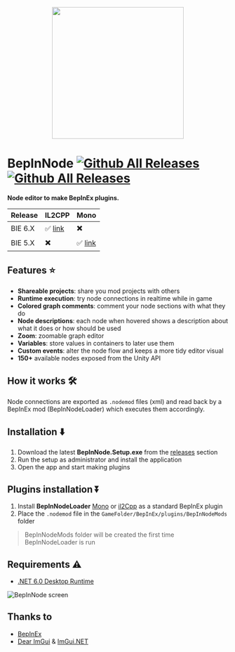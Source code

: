 <p align="center">
 <img src="https://i.imgur.com/PudKSwe.png" width="300" height="300" />
</p>

# BepInNode [![Github All Releases](https://img.shields.io/github/v/release/ImAxel0/BepInNode?&style=for-the-badge)]() [![Github All Releases](https://img.shields.io/github/downloads/ImAxel0/BepInNode/total.svg?&color=31CB15&style=for-the-badge)]()
**Node editor to make BepInEx plugins.**

| Release | IL2CPP | Mono |
| ------- | ------ | ---- |
| BIE 6.X | ✅ [link](https://github.com/ImAxel0/BepInNodeLoader_il2Cpp) | ✖️ |
| BIE 5.X | ✖️ | ✅ [link](https://github.com/ImAxel0/BepInNodeLoader_Mono) |

 ## Features :star:
 - **Shareable projects**: share you mod projects with others
 - **Runtime execution**: try node connections in realtime while in game
 - **Colored graph comments**: comment your node sections with what they do
 - **Node descriptions**: each node when hovered shows a description about what it does or how should be used
 - **Zoom**: zoomable graph editor
 - **Variables**: store values in containers to later use them
 - **Custom events**: alter the node flow and keeps a more tidy editor visual
 - **150+** available nodes exposed from the Unity API

## How it works 🛠️
Node connections are exported as `.nodemod` files (xml) and read back by a BepInEx mod (BepInNodeLoader) which executes them accordingly.

## Installation :arrow_down:
1. Download the latest **BepInNode.Setup.exe** from the [releases](https://github.com/ImAxel0/BepInNode/releases) section
2. Run the setup as administrator and install the application
3. Open the app and start making plugins

## Plugins installation :arrow_double_down:
1. Install **BepInNodeLoader** [Mono](https://github.com/ImAxel0/BepInNodeLoader_Mono) or [il2Cpp](https://github.com/ImAxel0/BepInNodeLoader_il2Cpp) as a standard BepInEx plugin
2. Place the `.nodemod` file in the `GameFolder/BepInEx/plugins/BepInNodeMods` folder
> BepInNodeMods folder will be created the first time BepInNodeLoader is run

## Requirements :warning:
- [.NET 6.0 Desktop Runtime](https://dotnet.microsoft.com/en-us/download/dotnet/6.0#runtime-6.0.15)

![BepInNode screen](https://github.com/ImAxel0/BepInNode/assets/124681710/71f1ae05-c78f-4cbd-8a65-1eaeaa9dda20)

## Thanks to
- [BepInEx](https://github.com/BepInEx/BepInEx)
- [Dear ImGui](https://github.com/ocornut/imgui) & [ImGui.NET](https://github.com/ImGuiNET/ImGui.NET)
